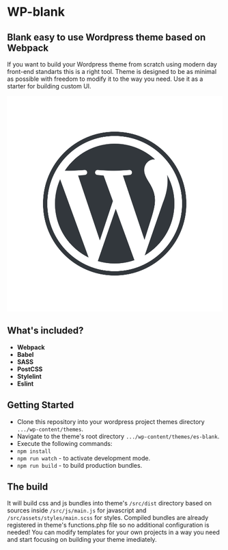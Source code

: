 <h1> WP-blank </h1>
<h2> Blank easy to use Wordpress theme based on Webpack</h2>
<p>
  If you want to build your Wordpress theme from scratch using modern day front-end standarts this is a right tool.
  Theme is designed to be as minimal as possible with freedom to modify it to the way you need. Use it as a starter
  for building custom UI.
</p>

![Ecma script 6](/src/screenshot.png?raw=true "Blank wordpress theme for development from scratch")

<h2> What's included? </h2>
<ul>
  <li><strong>Webpack</strong></li>
  <li><strong>Babel</strong></li>
  <li><strong>SASS</strong></li>
  <li><strong>PostCSS</strong></li>
  <li><strong>Stylelint</strong></li>
  <li><strong>Eslint</strong></li>
</ul>

## Getting Started

* Clone this repository into your wordpress project themes directory `.../wp-content/themes`.
* Navigate to the theme's root directory `.../wp-content/themes/es-blank`.
* Execute the following commands:
* `npm install`
* `npm run watch` - to activate development mode.
* `npm run build` - to build production bundles.

## The build
<p>
  It will build css and js bundles into theme's <code>/src/dist</code> directory based on sources inside <code>/src/js/main.js</code> for javascript and <code>/src/assets/styles/main.scss</code> for styles.
  Compiled bundles are already registered in theme's functions.php file so no additional configuration is needed!
  You can modify templates for your own projects in a way you need and start focusing on building your theme imediately.
</p>

